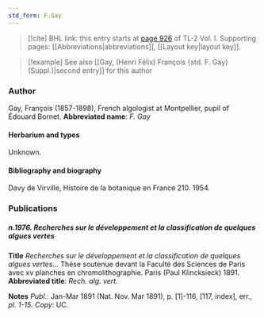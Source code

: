 ```yaml
---
std_form: F.Gay
---
```


> [!cite] BHL link: this entry starts at [page 926](https://www.biodiversitylibrary.org/page/33121057) of TL-2 Vol. I.
> Supporting pages: [[Abbreviations|abbreviations]], [[Layout key|layout key]].

> [!example] See also [[Gay, (Henri Félix) François {std. F. Gay} (Suppl.)|second entry]] for this author

### Author

Gay, François (1857-1898), French algologist at Montpellier, pupil of Édouard Bornet. 
**Abbreviated name**: *F. Gay*

#### Herbarium and types

Unknown.

#### Bibliography and biography

Davy de Virville, Histoire de la botanique en France 210. 1954.

### Publications

##### n.1976. Recherches sur le développement et la classification de quelques algues vertes

**Title**
*Recherches sur le développement et la classification de quelques algues vertes*... Thèse soutenue devant la Faculté des Sciences de Paris avec xv planches en chromolithographie. Paris (Paul Klincksieck) 1891.
**Abbreviated title**: *Rech. alg. vert.*

**Notes**
*Publ*.: Jan-Mar 1891 (Nat. Nov. Mar 1891), p. \[1\]-116, \[117, index\], err., *pl. 1-15. Copy*: UC.

